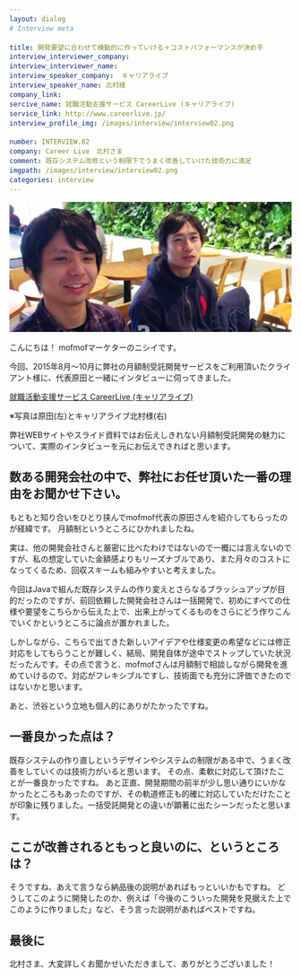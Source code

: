 ```yaml
---
layout: dialog
# Interview meta

title: 開発要望に合わせて機動的に作っていける＋コストパフォーマンスが決め手
interview_interviewer_company:
interview_interviewer_name:
interview_speaker_company:  キャリアライブ
interview_speaker_name: 北村様
company_link:
sercive_name: 就職活動支援サービス CareerLive (キャリアライブ)
service_link: http://www.careerlive.jp/
interview_profile_img: /images/interview/interview02.png

number: INTERVIEW.02
company: Career Live　北村さま
comment: 既存システム改修という制限下でうまく改善していけた技術力に満足
imgpath: /images/interview/interview02.png
categories: interview
---
```


![北村様・原田](/images/interview/kitamura-harada.jpg)

こんにちは！
mofmofマーケターのニシイです。

今回、2015年8月～10月に弊社の月額制受託開発サービスをご利用頂いたクライアント様に、代表原田と一緒にインタビューに伺ってきました。

[就職活動支援サービス CareerLive (キャリアライブ)](http://www.careerlive.jp/)

※写真は原田(左)とキャリアライブ北村様(右)

弊社WEBサイトやスライド資料ではお伝えしきれない月額制受託開発の魅力について、実際のインタビューを元にお伝えできればと思います。

## 数ある開発会社の中で、弊社にお任せ頂いた一番の理由をお聞かせ下さい。

もともと知り合いをひとり挟んでmofmof代表の原田さんを紹介してもらったのが経緯です。
月額制というところにひかれましたね。

実は、他の開発会社さんと厳密に比べたわけではないので一概には言えないのですが、私の想定していた金額感よりもリーズナブルであり、また月々のコストになってくるため、回収スキームも組みやすいと考えました。

今回はJavaで組んだ既存システムの作り変えとさらなるブラッシュアップが目的だったのですが、前回依頼した開発会社さんは一括開発で、初めにすべての仕様や要望をこちらから伝えた上で、出来上がってくるものをさらにどう作りこんでいくかというところに論点が置かれました。

しかしながら、こちらで出てきた新しいアイデアや仕様変更の希望などには修正対応をしてもらうことが難しく、結局、開発自体が途中でストップしていた状況だったんです。その点で言うと、mofmofさんは月額制で相談しながら開発を進めていけるので、対応がフレキシブルですし、技術面でも充分に評価できたのではないかと思います。

あと、渋谷という立地も個人的にありがたかったですね。

## 一番良かった点は？

既存システムの作り直しというデザインやシステムの制限がある中で、うまく改善をしていくのは技術力がいると思います。
その点、柔軟に対応して頂けたことが一番良かったですね。
あと正直、開発期間の前半が少し思い通りにいかなかったところもあったのですが、その軌道修正も的確に対応していただけたことが印象に残りました。一括受託開発との違いが顕著に出たシーンだったと思います。

## ここが改善されるともっと良いのに、というところは？

そうですね、あえて言うなら納品後の説明があればもっといいかもですね。
どうしてこのように開発したのか、例えば「今後のこういった開発を見据えた上でこのように作りました」など、そう言った説明があればベストですね。

## 最後に

北村さま、大変詳しくお聞かせいただきまして、ありがとうございました！
